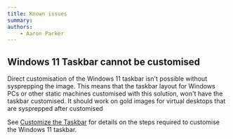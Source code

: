 ```yaml
---
title: Known issues
summary:
authors:
    - Aaron Parker
---
```

## Windows 11 Taskbar cannot be customised

Direct customisation of the Windows 11 taskbar isn't possible without sysprepping the image. This means that the taskbar layout for Windows PCs or other static machines customised with this solution, won't have the taskbar customised. It should work on gold images for virtual desktops that are sysprepped after customised

See [Customize the Taskbar](https://learn.microsoft.com/en-us/windows-hardware/customize/desktop/customize-the-windows-11-taskbar) for details on the steps required to customise the Windows 11 taskbar.
